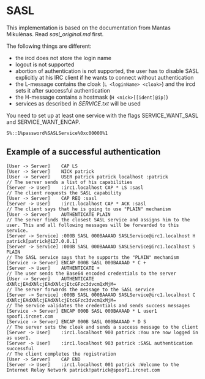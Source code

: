 # SASL
This implementation is based on the documentation from Mantas Mikulėnas. Read *sasl_original.md* first.

The following things are different:
* the ircd does not store the login name
* logout is not supported
* abortion of authentication is not supported, the user has to disable SASL explicitly at his IRC client if he wants to connect without authentication
* the L-message contains the cloak (`L <loginName> <cloak>`) and the ircd sets it after successful authentication
* the H-message contains a hostmask (`H <nick>[[ident]@ip]`)
* services as described in *SERVICE.txt* will be used

You need to set up at least one service with the flags SERVICE_WANT_SASL and SERVICE_WANT_ENCAP.

    S%::1%password%SASLService%0xc00000%1

## Example of a successful authentication
    [User -> Server]    CAP LS
    [User -> Server]    NICK patrick
    [User -> Server]    USER patrick patrick localhost :patrick
    // The server sends a list of his capabilities
    [Server -> User]    :irc1.localhost CAP * LS :sasl
    // The client requests the SASL capability
    [User -> Server]    CAP REQ :sasl
    [Server -> User]    :irc1.localhost CAP * ACK :sasl
    // The client says that he is going to use "PLAIN" mechanism
    [User -> Server]    AUTHENTICATE PLAIN
    // The server finds the closest SASL service and assigns him to the user. This and all following messages will be forwarded to this service.
    [Server -> Service] :000B SASL 000BAAAAD SASLService@irc1.localhost H patrick[patrick@127.0.0.1]
    [Server -> Service] :000B SASL 000BAAAAD SASLService@irc1.localhost S PLAIN
    // The SASL service says that he supports the "PLAIN" mechanism
    [Service -> Server] ENCAP 000B SASL 000BAAAAD * C +
    [Server -> User]    AUTHENTICATE +
    // The user sends the Base64 encoded credentials to the server
    [User -> Server]    AUTHENTICATE dXNlcjEAdXNlcjEAdXNlcjEtcGFzc3dvcmQxMjM=
    // The server forwards the message to the SASL service
    [Server -> Service] :000B SASL 000BAAAAD SASLService@irc1.localhost C dXNlcjEAdXNlcjEAdXNlcjEtcGFzc3dvcmQxMjM=
    // The service validates the credentials and sends success messages
    [Service -> Server] ENCAP 000B SASL 000BAAAAD * L user1 spoof1.ircnet.com
    [Service -> Server] ENCAP 000B SASL 000BAAAAD * D S
    // The server sets the cloak and sends a success message to the client
    [Server -> User]    :irc1.localhost 900 patrick :You are now logged in as user1.
    [Server -> User]    :irc1.localhost 903 patrick :SASL authentication successful
    // The client completes the registration
    [User -> Server]    CAP END
    [Server -> User]    :irc1.localhost 001 patrick :Welcome to the Internet Relay Network patrick!patrick@spoof1.ircnet.com
